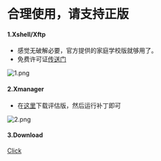 # **合理使用，请支持正版**
#### 1.Xshell/Xftp
 - 感觉无破解必要，官方提供的家庭学校版就够用了。 
 - 免费许可证[传送门](https://www.netsarang.com/zh/free-for-home-school/)

![1.png](/assets/uploads/files/1582112487194-1.png) 

#### 2.Xmanager
 - 在[这里](https://www.netsarang.com/zh/xmanager-download/)下载评估版，然后运行补丁即可

![2.png](/assets/uploads/files/1582112676363-2.png) 

#### 3.Download
[Click](/assets/uploads/files/1582111892085-netsarang_aio_7in1_keygen_v1.4_dfox_uret.exe)